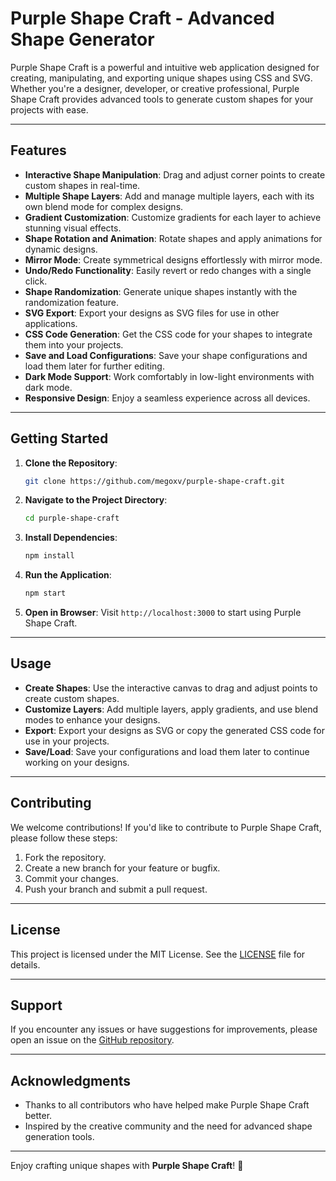 # Purple Shape Craft - Advanced Shape Generator

Purple Shape Craft is a powerful and intuitive web application designed for creating, manipulating, and exporting unique shapes using CSS and SVG. Whether you're a designer, developer, or creative professional, Purple Shape Craft provides advanced tools to generate custom shapes for your projects with ease.

---

## Features

- **Interactive Shape Manipulation**: Drag and adjust corner points to create custom shapes in real-time.
- **Multiple Shape Layers**: Add and manage multiple layers, each with its own blend mode for complex designs.
- **Gradient Customization**: Customize gradients for each layer to achieve stunning visual effects.
- **Shape Rotation and Animation**: Rotate shapes and apply animations for dynamic designs.
- **Mirror Mode**: Create symmetrical designs effortlessly with mirror mode.
- **Undo/Redo Functionality**: Easily revert or redo changes with a single click.
- **Shape Randomization**: Generate unique shapes instantly with the randomization feature.
- **SVG Export**: Export your designs as SVG files for use in other applications.
- **CSS Code Generation**: Get the CSS code for your shapes to integrate them into your projects.
- **Save and Load Configurations**: Save your shape configurations and load them later for further editing.
- **Dark Mode Support**: Work comfortably in low-light environments with dark mode.
- **Responsive Design**: Enjoy a seamless experience across all devices.

---

## Getting Started

1. **Clone the Repository**:
   ```bash
   git clone https://github.com/megoxv/purple-shape-craft.git
   ```
2. **Navigate to the Project Directory**:
   ```bash
   cd purple-shape-craft
   ```
3. **Install Dependencies**:
   ```bash
   npm install
   ```
4. **Run the Application**:
   ```bash
   npm start
   ```
5. **Open in Browser**:
   Visit `http://localhost:3000` to start using Purple Shape Craft.

---

## Usage

- **Create Shapes**: Use the interactive canvas to drag and adjust points to create custom shapes.
- **Customize Layers**: Add multiple layers, apply gradients, and use blend modes to enhance your designs.
- **Export**: Export your designs as SVG or copy the generated CSS code for use in your projects.
- **Save/Load**: Save your configurations and load them later to continue working on your designs.

---

## Contributing

We welcome contributions! If you'd like to contribute to Purple Shape Craft, please follow these steps:

1. Fork the repository.
2. Create a new branch for your feature or bugfix.
3. Commit your changes.
4. Push your branch and submit a pull request.

---

## License

This project is licensed under the MIT License. See the [LICENSE](LICENSE) file for details.

---

## Support

If you encounter any issues or have suggestions for improvements, please open an issue on the [GitHub repository](https://github.com/megoxv/purple-shape-craft/issues).

---

## Acknowledgments

- Thanks to all contributors who have helped make Purple Shape Craft better.
- Inspired by the creative community and the need for advanced shape generation tools.

---

Enjoy crafting unique shapes with **Purple Shape Craft**! 🚀